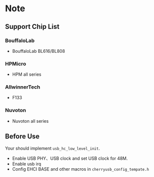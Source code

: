 # Note

## Support Chip List

### BouffaloLab

- BouffaloLab BL616/BL808

### HPMicro

- HPM all series

### AllwinnerTech

- F133

### Nuvoton

- Nuvoton all series

## Before Use

Your should implement `usb_hc_low_level_init`.
- Enable USB PHY、USB clock and set USB clock for 48M.
- Enable usb irq
- Config EHCI BASE and other macros in `cherryusb_config_tempate.h`